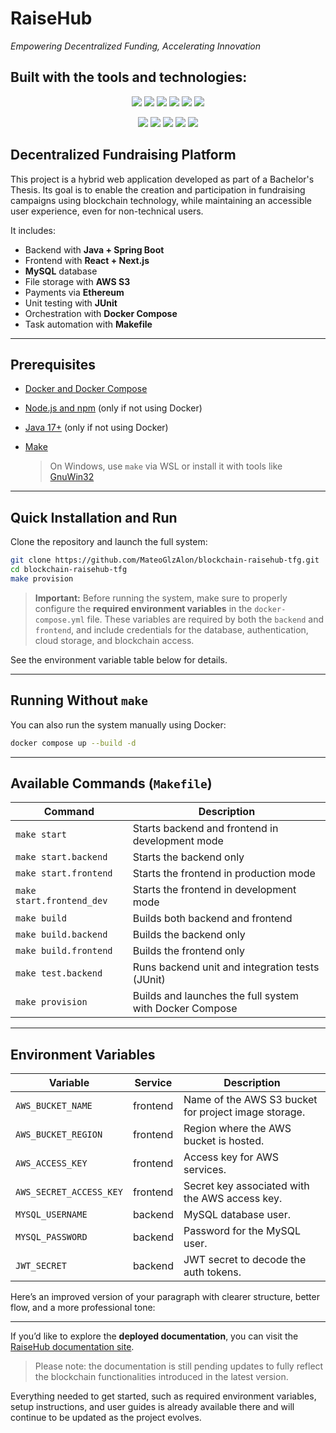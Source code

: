 # RaiseHub

*Empowering Decentralized Funding, Accelerating Innovation*


## Built with the tools and technologies:

<p align="center">
  <img src="https://img.shields.io/badge/-JSON-black?logo=json" />
  <img src="https://img.shields.io/badge/-Markdown-black?logo=markdown" />
  <img src="https://img.shields.io/badge/-npm-CB3837?logo=npm&logoColor=white" />
  <img src="https://img.shields.io/badge/-JavaScript-F7DF1E?logo=javascript&logoColor=black" />
  <img src="https://img.shields.io/badge/-Cypress-17202C?logo=cypress&logoColor=white" />
  <img src="https://img.shields.io/badge/-Gradle-02303A?logo=gradle&logoColor=white" />
</p>

<p align="center">
  <img src="https://img.shields.io/badge/-React-61DAFB?logo=react&logoColor=black" />
  <img src="https://img.shields.io/badge/-Docker-2496ED?logo=docker&logoColor=white" />
  <img src="https://img.shields.io/badge/-GitHub%20Actions-2088FF?logo=githubactions&logoColor=white" />
  <img src="https://img.shields.io/badge/-Axios-8000FF" />
  <img src="https://img.shields.io/badge/-datefns-FF5E5B" />
</p>


## Decentralized Fundraising Platform

This project is a hybrid web application developed as part of a Bachelor's Thesis. Its goal is to enable the creation and participation in fundraising campaigns using blockchain technology, while maintaining an accessible user experience, even for non-technical users.

It includes:

* Backend with **Java + Spring Boot**
* Frontend with **React + Next.js**
* **MySQL** database
* File storage with **AWS S3**
* Payments via **Ethereum**
* Unit testing with **JUnit**
* Orchestration with **Docker Compose**
* Task automation with **Makefile**

---

## Prerequisites

* [Docker and Docker Compose](https://docs.docker.com/)
* [Node.js and npm](https://nodejs.org/) (only if not using Docker)
* [Java 17+](https://adoptium.net/) (only if not using Docker)
* [Make](https://www.gnu.org/software/make/)

  > On Windows, use `make` via WSL or install it with tools like [GnuWin32](http://gnuwin32.sourceforge.net/packages/make.htm)

---

## Quick Installation and Run

Clone the repository and launch the full system:

```bash
git clone https://github.com/MateoGlzAlon/blockchain-raisehub-tfg.git
cd blockchain-raisehub-tfg
make provision
```

> **Important:** Before running the system, make sure to properly configure the **required environment variables** in the `docker-compose.yml` file.
> These variables are required by both the `backend` and `frontend`, and include credentials for the database, authentication, cloud storage, and blockchain access.

See the environment variable table below for details.

---

## Running Without `make`

You can also run the system manually using Docker:

```bash
docker compose up --build -d
```

---

## Available Commands (`Makefile`)

| Command                   | Description                                             |
| ------------------------- | ------------------------------------------------------- |
| `make start`              | Starts backend and frontend in development mode         |
| `make start.backend`      | Starts the backend only                                 |
| `make start.frontend`     | Starts the frontend in production mode                  |
| `make start.frontend_dev` | Starts the frontend in development mode                 |
| `make build`              | Builds both backend and frontend                        |
| `make build.backend`      | Builds the backend only                                 |
| `make build.frontend`     | Builds the frontend only                                |
| `make test.backend`       | Runs backend unit and integration tests (JUnit)         |
| `make provision`          | Builds and launches the full system with Docker Compose |

---

## Environment Variables

| Variable                | Service          | Description                                            |
| ----------------------- | ---------------- | ------------------------------------------------------ |
| `AWS_BUCKET_NAME`       | frontend         | Name of the AWS S3 bucket for project image storage.   |
| `AWS_BUCKET_REGION`     | frontend         | Region where the AWS bucket is hosted.                 |
| `AWS_ACCESS_KEY`        | frontend         | Access key for AWS services.                           |
| `AWS_SECRET_ACCESS_KEY` | frontend         | Secret key associated with the AWS access key.         |
| `MYSQL_USERNAME`        | backend          | MySQL database user.                                   |
| `MYSQL_PASSWORD`        | backend          | Password for the MySQL user.                           |
| `JWT_SECRET`            | backend          | JWT secret to decode the auth tokens.                  |


Here’s an improved version of your paragraph with clearer structure, better flow, and a more professional tone:

---

If you’d like to explore the **deployed documentation**, you can visit the [RaiseHub documentation site](https://docs-raisehub.vercel.app/intro).

> Please note: the documentation is still pending updates to fully reflect the blockchain functionalities introduced in the latest version.

Everything needed to get started, such as required environment variables, setup instructions, and user guides is already available there and will continue to be updated as the project evolves.

